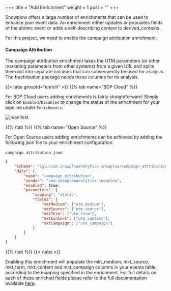 +++
title = "Add Enrichment"
weight = 1
post = ""
+++

Snowplow offers a large number of enrichments that can be used to enhance your event data. An enrichment either updates or populates fields of the atomic event or adds a self-describing context to derived_contexts.

For this project, we need to enable the campaign attribution enrichment.

#### Campaign Attribution
The campaign attribution enrichment takes the UTM parameters (or other marketing parameters from other systems) from a given URL and splits them out into separate columns that can subsequently be used for analysis. The fractribution package needs these columns for its analysis. 


{{< tabs groupId="enrich" >}}
{{% tab name="BDP Cloud" %}}

For BDP Cloud users adding enrichments is fairly straightforward: Simply click on `Enabled/Disabled` to change the status of the enrichment for your pipeline under `Enrichments`:

![manifest](../images/enrich.png)

{{% /tab %}}
{{% tab name="Open Source" %}}

For Open Source users adding enrichments can be achieved by adding the following json file to your enrichment configuration:

`campaign_attribution.json`:

```json
{
	"schema": "iglu:com.snowplowanalytics.snowplow/campaign_attribution/jsonschema/1-0-1",
	"data": {
		"name": "campaign_attribution",
		"vendor": "com.snowplowanalytics.snowplow",
		"enabled": true,
		"parameters": {
			"mapping": "static",
			"fields": {
				"mktMedium": ["utm_medium"],
				"mktSource": ["utm_source"],
				"mktTerm": ["utm_term"],
				"mktContent": ["utm_content"],
				"mktCampaign": ["utm_campaign"]
			}
		}
	}
}
```

{{% /tab %}}
{{< /tabs >}}

Enabling this enrichment will populate the mkt_medium, mkt_source, mkt_term, mkt_content and mkt_campaign columns in your events table, according to the mapping specified in the enrichment.
For full details on each of these enriched fields please refer to the full documentation available <a href="https://docs.snowplow.io/docs/enriching-your-data/available-enrichments/campaign-attribution-enrichment" target="_blank">here</a>.

